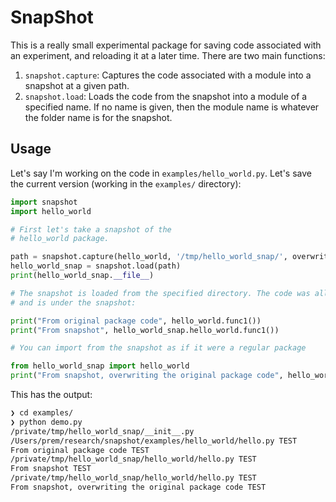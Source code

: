 # SnapShot

This is a really small experimental package for saving code associated with
an experiment, and reloading it at a later time. There are two main functions:

1. `snapshot.capture`: Captures the code associated with a module into a snapshot at a given path.
2. `snapshot.load`: Loads the code from the snapshot into a module of a specified name. If no name is given, then the module name is whatever the folder
name is for the snapshot.

## Usage

Let's say I'm working on the code in `examples/hello_world.py`. Let's save the current version 
(working in the `examples/` directory):

```python
import snapshot
import hello_world

# First let's take a snapshot of the 
# hello_world package.

path = snapshot.capture(hello_world, '/tmp/hello_world_snap/', overwrite=True)
hello_world_snap = snapshot.load(path)
print(hello_world_snap.__file__)

# The snapshot is loaded from the specified directory. The code was all copied to
# and is under the snapshot:

print("From original package code", hello_world.func1())
print("From snapshot", hello_world_snap.hello_world.func1())

# You can import from the snapshot as if it were a regular package

from hello_world_snap import hello_world
print("From snapshot, overwriting the original package code", hello_world.func1())
```

This has the output:

```bash
❯ cd examples/
❯ python demo.py
/private/tmp/hello_world_snap/__init__.py
/Users/prem/research/snapshot/examples/hello_world/hello.py TEST
From original package code TEST
/private/tmp/hello_world_snap/hello_world/hello.py TEST
From snapshot TEST
/private/tmp/hello_world_snap/hello_world/hello.py TEST
From snapshot, overwriting the original package code TEST
```
